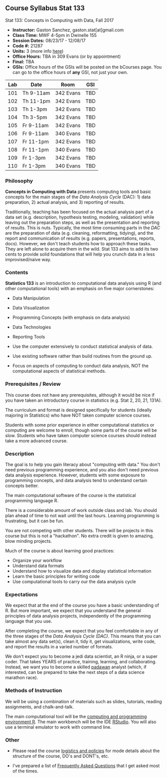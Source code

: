 ## Course Syllabus Stat 133

Stat 133: Concepts in Computing with Data, Fall 2017

- __Instructor:__ Gaston Sanchez, gaston.stat[at]gmail.com
- __Class Time:__ MWF 4-5pm in Dwinelle 155
- __Session Dates:__ 08/23/17 - 12/08/17
- __Code #:__ 21287
- __Units:__ 3 (more info [here](http://classes.berkeley.edu/content/2017-fall-stat-133-001-lec-001))
- __Office Hours:__ TBA in 309 Evans (or by appointment)
- __Final:__ TBA
- __GSIs:__ Office hours of the GSIs will be posted on the bCourses page. 
You can go to the office hours of __any__ GSI, not just your own.


| Lab | Date       | Room         | GSI             |
|-----|------------|--------------|-----------------|
| 101 | Th 9-11am  | 342 Evans    | TBD   |
| 102 | Th 11-1pm  | 342 Evans    | TBD   |
| 103 | Th 1-3pm   | 342 Evans    | TBD   |
| 104 | Th 3-5pm   | 342 Evans    | TBD   |
| 105 | Fr 9-11am  | 342 Evans    | TBD   |
| 106 | Fr 9-11am  | 340 Evans    | TBD   |
| 107 | Fr 11-1pm  | 342 Evans    | TBD   |
| 108 | Fr 11-1pm  | 340 Evans    | TBD   |
| 109 | Fr 1-3pm   | 342 Evans    | TBD   |
| 110 | Fr 1-3pm   | 340 Evans    | TBD   |



### Philosophy

__Concepts in Computing with Data__ presents computing tools and basic concepts 
for the main stages of the _Data Analysis Cycle_ (DAC): 1) data preparation, 
2) actual analysis, and 3) reporting of results. 

Traditionally, teaching has been focused on the actual analysis part of a data 
set (e.g. description, hypothesis testing, modeling, validation) while leaving 
out the preparation steps, as well as the presentation and reporting of results. 
This is nuts. Typically, the most time consuming parts in the _DAC_ are the 
preparation of data (e.g. cleaning, reformatting, tidying), and the report and 
communication of results (e.g. papers, presentations, reports, docs). However, 
we don't teach students how to approach these tasks. They are left alone to 
acquire them in the wild. Stat 133 aims to add its two cents to provide solid 
foundations that will help you crunch data in a less improvised/naive way.



### Contents

__Statistics 133__ is an introduction to computational data analysis using R 
(and other computational tools) with an emphasis on five major cornerstones:

- Data Manipulation
- Data Visualization
- Programming Concepts (with emphasis on data analysis)
- Data Technologies
- Reporting Tools

- Use the computer extensively to conduct statistical analysis of data.
- Use existing software rather than build routines from the ground up.
- Focus on aspects of computing to conduct data analysis, NOT the 
computational aspects of statistical methods.



### Prerequisites / Review

This course does not have any prerequisites, although it would be nice if you 
have taken an introductory course in statistics (e.g. Stat 2, 20, 21, 131A). 

The curriculum and format is designed specifically for students (ideally  
majoring in Statistics) who have NOT taken computer science courses.

Students with some prior experience in either computational statistics 
or computing are welcome to enroll, though some parts of the course will be slow. 
Students who have taken computer science courses should instead 
take a more advanced course.



### Description

The goal is to help you gain literacy about "computing with data."
You don't need previous programming experience, and you also don't need previous
data analysis experience. However, students with some exposure to programming
concepts, and data analysis tend to understand certain concepts better.

The main computational software of the course is the statistical programming
language R. 

There is a considerable amount of work outside class and lab. You should plan
ahead of time to not wait until the last hours. Learning programming is
frustrating, but it can be fun.

You are not competing with other students. There will be projects in this
course but this is not a "hackathon". No extra credit is given to amazing,
blow minding projects.

Much of the course is about learning good practices:

- Organize your workflow
- Understand data formats
- Understand how to visualize data and display statistical information
- Learn the basic principles for writing code
- Use computational tools to carry our the data analysis cycle



### Expectations

We expect that at the end of the course you have a basic understanding of R. 
But more important, we expect that you understand the general principles of 
data analysis projects, independently of the programming
language that you use.

After completing the course, we expect that you feel comfortable in any of 
the three stages of the _Data Analysis Cycle (DAC)_. This means that 
you can take almost any data set(s), clean it, tidy it, get visualizations, 
write code, and report the results in a varied number of formats.

We don't expect you to become a jedi data scientist, an R ninja, or a super coder. 
That takes YEARS of practice, training, learning, and collaborating. Instead, 
we want you to become a skilled [padawan](http://starwars.wikia.com/wiki/Padawan) 
analyst (which, if interested, can be prepared to take the next steps of a data 
science marathon race).



### Methods of Instruction

We will be using a combination of materials such as slides, tutorials, 
reading assignments, and chalk-and-talk.

The main computational tool will be the [computing and programming environment R](https://www.r-project.org/). 
The main workbench will be the IDE [RStudio](https://www.rstudio.com/).
You will also use a terminal emulator to work with command line.



### Other

- Please read the course [logistics and policies](policies.md) for mode details
about the structure of the course, DO's and DONT's, etc.

- I've prepared a list of [Frequently Asked Questions](faqs.md) that I get asked 
most of the times.



